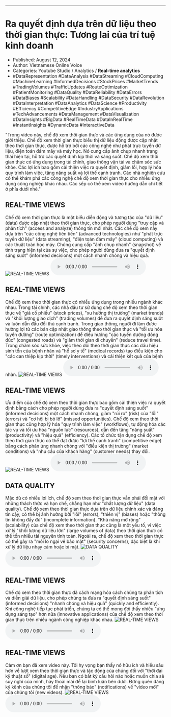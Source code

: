 
---

# Ra quyết định dựa trên dữ liệu theo thời gian thực: Tương lai của trí tuệ kinh doanh

- Published: August 12, 2024
- Author: Vietnamese Online Voice
- Categories: Youtube Studio / Analytics / **Real-time analytics**
- #DataRepresentation #DataAnalysis #DataStreaming #CloudComputing #MachineLearning #InformedDecisions #StockPrices #MarketTrends #TradingVolumes #TrafficUpdates #RouteOptimization #PatientMonitoring #DataQuality #DataReliability #DataErrors #DataBiases #Scalability #DataHandling #DataSecurity #DataRevolution #DataInterpretation #DataAnalytics #DataScience #Productivity #Efficiency #CompetitiveEdge #IndustryApplications #TechAdvancements #DataManagement #DataVisualization #DataInsights #BigData #RealTimeData #DataInRealTime #InstantInsights #DynamicData #InteractiveData

"Trong video này, chế độ xem thời gian thực và các ứng dụng của nó được giới thiệu. Chế độ xem thời gian thực biểu thị dữ liệu động được cập nhật theo thời gian thực, được hỗ trợ bởi các công nghệ như phát trực tuyến dữ liệu, điện toán đám mây và máy học. Nó cung cấp ảnh chụp nhanh trạng thái hiện tại, hỗ trợ các quyết định kịp thời và sáng suốt. Chế độ xem thời gian thực có ứng dụng trong tài chính, giao thông vận tải và chăm sóc sức khỏe. Các lợi ích bao gồm cải thiện việc ra quyết định, giảm lỗi, hợp lý hóa quy trình làm việc, tăng năng suất và lợi thế cạnh tranh. Các nhà nghiên cứu có thể khám phá các công nghệ chế độ xem thời gian thực cho nhiều ứng dụng công nghiệp khác nhau. Các sếp có thể xem video hướng dẫn chi tiết ở phía dưới nhé."


## REAL-TIME VIEWS

Chế độ xem thời gian thực là một biểu diễn động và tương tác của "dữ liệu" (data) được cập nhật theo thời gian thực, cho phép người dùng "truy cập và phân tích" (access and analyze) thông tin mới nhất. Các chế độ xem này dựa trên "các công nghệ tiên tiến" (advanced technologies) như "phát trực tuyến dữ liệu" (data streaming), "điện toán đám mây" (cloud computing) và các thuật toán học máy. Chúng cung cấp "ảnh chụp nhanh" (snapshot) về tình trạng hiện tại của sự việc, cho phép người dùng đưa ra "quyết định sáng suốt" (informed decisions) một cách nhanh chóng và hiệu quả.
![REAL-TIME VIEWS](https://http-archiver-apis-production-80.schnworks.com/storage/images/transitions/2024-08-12/transition-24617097957-Montserrat-ExtraBold-7B1FA2.jpg)
<audio controls>
    <source src="https://http-archiver-apis-production-80.schnworks.com/storage/storage/audio/file-45974345768.mp3" type="audio/mpeg">
</audio>



## REAL-TIME VIEWS

Chế độ xem theo thời gian thực có nhiều ứng dụng trong nhiều ngành khác nhau. Trong tài chính, các nhà đầu tư sử dụng chế độ xem theo thời gian thực về "giá cổ phiếu" (stock prices), "xu hướng thị trường" (market trends) và "khối lượng giao dịch" (trading volumes) để đưa ra quyết định sáng suốt và luôn dẫn đầu đối thủ cạnh tranh. Trong giao thông, người đi làm được hưởng lợi từ các bản cập nhật giao thông theo thời gian thực và "tối ưu hóa tuyến đường" (route optimization) để điều hướng "các tuyến đường đông đúc" (congested roads) và "giảm thời gian di chuyển" (reduce travel time). Trong chăm sóc sức khỏe, việc theo dõi theo thời gian thực các dấu hiệu sinh tồn của bệnh nhân và "hồ sơ y tế" (medical records) tạo điều kiện cho "các can thiệp kịp thời" (timely interventions) và cải thiện kết quả của bệnh nhân.
![REAL-TIME VIEWS](https://http-archiver-apis-production-80.schnworks.com/storage/images/transitions/2024-08-12/transition-10451455466-Montserrat-Regular-9C27B0.jpg)
<audio controls>
    <source src="https://http-archiver-apis-production-80.schnworks.com/storage/storage/audio/file-1496812741.mp3" type="audio/mpeg">
</audio>



## REAL-TIME VIEWS

Ưu điểm của chế độ xem theo thời gian thực bao gồm cải thiện việc ra quyết định bằng cách cho phép người dùng đưa ra "quyết định sáng suốt" (informed decisions) một cách nhanh chóng, giảm "rủi ro" (risk) của "lỗi" (errors) và "cơ hội bị bỏ lỡ" (missed opportunities). Chế độ xem theo thời gian thực cũng hợp lý hóa "quy trình làm việc" (workflows), tự động hóa các tác vụ và tối ưu hóa "nguồn lực" (resources), dẫn đến tăng "năng suất" (productivity) và "hiệu quả" (efficiency). Các tổ chức tận dụng chế độ xem theo thời gian thực có thể đạt được "lợi thế cạnh tranh" (competitive edge) bằng cách phản ứng nhanh chóng với "điều kiện thị trường" (market conditions) và "nhu cầu của khách hàng" (customer needs) thay đổi.
![REAL-TIME VIEWS](https://http-archiver-apis-production-80.schnworks.com/storage/images/transitions/2024-08-12/transition--27123689278-Montserrat-ExtraBold-283593.jpg)
<audio controls>
    <source src="https://http-archiver-apis-production-80.schnworks.com/storage/storage/audio/file-9435221219.mp3" type="audio/mpeg">
</audio>



## DATA QUALITY

Mặc dù có nhiều lợi ích, chế độ xem theo thời gian thực vẫn phải đối mặt với những thách thức và hạn chế, chẳng hạn như "chất lượng dữ liệu" (data quality). Chế độ xem theo thời gian thực dựa trên dữ liệu chính xác và đáng tin cậy, có thể bị ảnh hưởng bởi "lỗi" (errors), "thiên vị" (biases) hoặc "thông tin không đầy đủ" (incomplete information). "Khả năng mở rộng" (scalability) của chế độ xem theo thời gian thực cũng là một yếu tố, vì việc xử lý "khối lượng dữ liệu lớn" (large volumes of data) theo thời gian thực có thể tốn nhiều tài nguyên tính toán. Ngoài ra, chế độ xem theo thời gian thực có thể gây ra "mối lo ngại về bảo mật" (security concerns), đặc biệt là khi xử lý dữ liệu nhạy cảm hoặc bí mật.
![DATA QUALITY](https://http-archiver-apis-production-80.schnworks.com/storage/images/transitions/2024-08-12/transition-7726114841-Montserrat-Regular-4A148C.jpg)
<audio controls>
    <source src="https://http-archiver-apis-production-80.schnworks.com/storage/storage/audio/file-6474438601.mp3" type="audio/mpeg">
</audio>



## REAL-TIME VIEWS

Chế độ xem theo thời gian thực đã cách mạng hóa cách chúng ta phân tích và diễn giải dữ liệu, cho phép chúng ta đưa ra "quyết định sáng suốt" (informed decisions) "nhanh chóng và hiệu quả" (quickly and efficiently). Khi công nghệ tiếp tục phát triển, chúng ta có thể mong đợi thấy nhiều "ứng dụng sáng tạo" hơn nữa (innovative applications) của chế độ xem theo thời gian thực trên nhiều ngành công nghiệp khác nhau.
![REAL-TIME VIEWS](https://http-archiver-apis-production-80.schnworks.com/storage/images/transitions/2024-08-12/transition-27573240735-Montserrat-ExtraBold-1A237E.jpg)
<audio controls>
    <source src="https://http-archiver-apis-production-80.schnworks.com/storage/storage/audio/file-3311004183.mp3" type="audio/mpeg">
</audio>



## REAL-TIME VIEWS

Cảm ơn bạn đã xem video này. Tôi hy vọng bạn thấy nó hữu ích và hiểu sâu hơn về lượt xem theo thời gian thực và tác động của chúng đối với "thời đại kỹ thuật số" (digital age). Nếu bạn có bất kỳ câu hỏi nào hoặc muốn chia sẻ suy nghĩ của mình, hãy thoải mái để lại bình luận bên dưới. Đừng quên đăng ký kênh của chúng tôi để nhận "thông báo" (notifications) về "video mới" của chúng tôi (new videos).
![REAL-TIME VIEWS](https://http-archiver-apis-production-80.schnworks.com/storage/images/transitions/2024-08-12/transition--4324567895-Montserrat-Black-1A237E.jpg)
<audio controls>
    <source src="https://http-archiver-apis-production-80.schnworks.com/storage/storage/audio/file-6156020863.mp3" type="audio/mpeg">
</audio>


